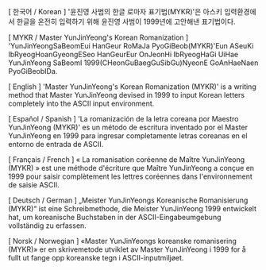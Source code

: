 [ 한국어 / Korean ]
'윤진영 사범의 한글 로마자 표기법(MYKR)'은 아스키 입력환경에서 한글을 온전히 입력하기 위해 윤진영 사범이 1999년에 고안해낸 표기법이다.

[ MYKR / Master YunJinYeong's Korean Romanization ]
'YunJinYeongSaBeomEui HanGeur RoMaJa PyoGiBeob(MYKR)'Eun ASeuKi IbRyeogHoanGyeongESeo HanGeurEur OnJeonHi IbRyeogHaGi UiHae YunJinYeong SaBeomI 1999(CHeonGuBaegGuSibGu)NyeonE GoAnHaeNaen PyoGiBeobIDa.

[ English ]
'Master YunJinYeong's Korean Romanization (MYKR)' is a writing method that Master YunJinYeong devised in 1999 to input Korean letters completely into the ASCII input environment.

[ Español / Spanish ]
'La romanización de la letra coreana por Maestro YunJinYeong (MYKR)' es un método de escritura inventado por el Master YunJinYeong en 1999 para ingresar completamente letras coreanas en el entorno de entrada de ASCII.

[ Français / French ]
« La romanisation coréenne de Maître YunJinYeong (MYKR) » est une méthode d'écriture que Maître YunJinYeong a conçue en 1999 pour saisir complètement les lettres coréennes dans l'environnement de saisie ASCII.

[ Deutsch / German ]
„Meister YunJinYeongs Koreanische Romanisierung (MYKR)“ ist eine Schreibmethode, die Meister YunJinYeong 1999 entwickelt hat, um koreanische Buchstaben in der ASCII-Eingabeumgebung vollständig zu erfassen.

[ Norsk / Norwegian ]
«Master YunJinYeongs koreanske romanisering (MYKR)» er en skrivemetode utviklet av Master YunJinYeong i 1999 for å fullt ut fange opp koreanske tegn i ASCII-inputmiljøet.
